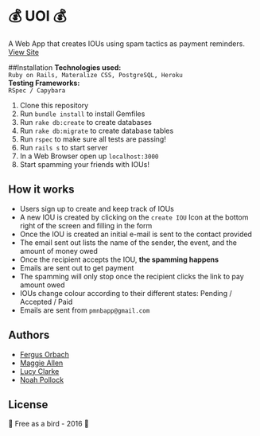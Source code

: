 :moneybag: UOI :moneybag:
======
A Web App that creates IOUs using spam tactics as payment reminders. [View Site](https://uoi.herokuapp.com/)

##Installation
**Technologies used:**
<br>
`Ruby on Rails, Materalize CSS, PostgreSQL, Heroku`
</br>
**Testing Frameworks:**
<br>
`RSpec / Capybara`

1. Clone this repository
2. Run `bundle install` to install Gemfiles
3. Run `rake db:create` to create databases
4. Run `rake db:migrate` to create database tables
5. Run `rspec` to make sure all tests are passing! 
5. Run `rails s` to start server
6. In a Web Browser open up `localhost:3000`
7. Start spamming your friends with IOUs!

## How it works
- Users sign up to create and keep track of IOUs 
- A new IOU is created by clicking on the `create IOU` Icon at the bottom right of the screen and filling in the form
- Once the IOU is created an initial e-mail is sent to the contact provided
- The email sent out lists the name of the sender, the event, and the amount of money owed
- Once the recipient accepts the IOU, **the spamming happens**
- Emails are sent out to get payment
- The spamming will only stop once the recipient clicks the link to pay amount owed
- IOUs change colour according to their different states: Pending / Accepted / Paid
- Emails are sent from `pmnbapp@gmail.com`

Authors
-------
 - [Fergus Orbach](https://github.com/gerauf)
 - [Maggie Allen](https://github.com/pixelandpage)
 - [Lucy Clarke](https://github.com/llcclarke)
 - [Noah Pollock](https//github.com/knowerlittle)

License
-------
:hatching_chick: Free as a bird - 2016 :hatched_chick:
